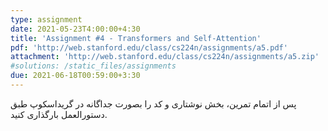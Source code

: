 ```yaml
---
type: assignment
date: 2021-05-23T4:00:00+4:30
title: 'Assignment #4 - Transformers and Self-Attention'
pdf: 'http://web.stanford.edu/class/cs224n/assignments/a5.pdf'
attachment: 'http://web.stanford.edu/class/cs224n/assignments/a5.zip'
#solutions: /static_files/assignments
due: 2021-06-18T00:59:00+3:30
---
```


پس از اتمام تمرین، بخش نوشتاری و کد را بصورت جداگانه در گرید‌اسکوپ طبق دستورالعمل بارگذاری کنید.

